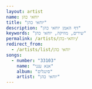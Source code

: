 ```yaml
---
layout: artist
name: יוחאי כהן
title: "יוחאי כהן"
description: "דף האמן יוחאי כהן"
keywords: "שירים, מוזיקה, יוחאי כהן"
permalink: /artists/יוחאי-כהן/
redirect_from:
  - /artists/list/יוחאי כהן
songs:
  - number: "33103"
    name: "אנא ענני"
    album: "סינגלים"
    artist: "יוחאי כהן"
---
```

